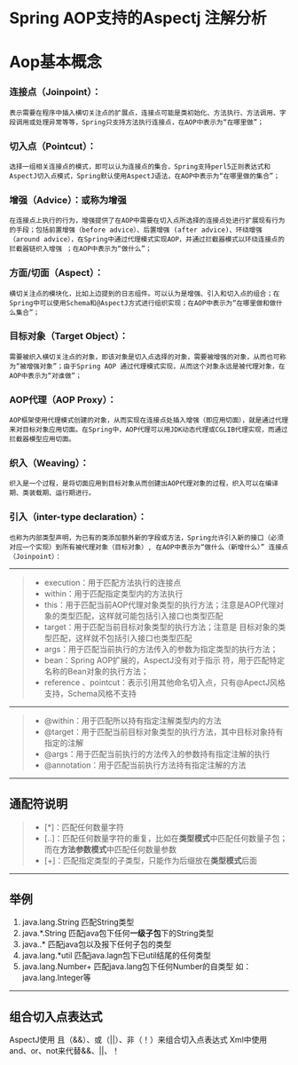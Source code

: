 # Spring AOP支持的Aspectj 注解分析

# Aop基本概念
### 连接点（Joinpoint）：
    表示需要在程序中插入横切关注点的扩展点，连接点可能是类初始化、方法执行、方法调用、字段调用或处理异常等等，Spring只支持方法执行连接点，在AOP中表示为“在哪里做”；
### 切入点（Pointcut）： 
    选择一组相关连接点的模式，即可以认为连接点的集合，Spring支持perl5正则表达式和AspectJ切入点模式，Spring默认使用AspectJ语法，在AOP中表示为“在哪里做的集合”；
### 增强（Advice）：或称为增强
    在连接点上执行的行为，增强提供了在AOP中需要在切入点所选择的连接点处进行扩展现有行为的手段；包括前置增强（before advice）、后置增强 (after advice)、环绕增强 （around advice），在Spring中通过代理模式实现AOP，并通过拦截器模式以环绕连接点的拦截器链织入增强 ；在AOP中表示为“做什么”；
### 方面/切面（Aspect）：
    横切关注点的模块化，比如上边提到的日志组件。可以认为是增强、引入和切入点的组合；在Spring中可以使用Schema和@AspectJ方式进行组织实现；在AOP中表示为“在哪里做和做什么集合”；
### 目标对象（Target Object）：
    需要被织入横切关注点的对象，即该对象是切入点选择的对象，需要被增强的对象，从而也可称为“被增强对象”；由于Spring AOP 通过代理模式实现，从而这个对象永远是被代理对象，在AOP中表示为“对谁做”；
### AOP代理（AOP Proxy）：
    AOP框架使用代理模式创建的对象，从而实现在连接点处插入增强（即应用切面），就是通过代理来对目标对象应用切面。在Spring中，AOP代理可以用JDK动态代理或CGLIB代理实现，而通过拦截器模型应用切面。
### 织入（Weaving）：
    织入是一个过程，是将切面应用到目标对象从而创建出AOP代理对象的过程，织入可以在编译期、类装载期、运行期进行。
### 引入（inter-type declaration）：
    也称为内部类型声明，为已有的类添加额外新的字段或方法，Spring允许引入新的接口（必须对应一个实现）到所有被代理对象（目标对象）, 在AOP中表示为“做什么（新增什么）” 连接点（Joinpoint）：
    
------

> * execution：用于匹配方法执行的连接点
> * within：用于匹配指定类型内的方法执行
> * this：用于匹配当前AOP代理对象类型的执行方法；注意是AOP代理对象的类型匹配，这样就可能包括引入接口也类型匹配
> * target：用于匹配当前目标对象类型的执行方法；注意是 目标对象的类型匹配，这样就不包括引入接口也类型匹配
> * args：用于匹配当前执行的方法传入的参数为指定类型的执行方法；
> * bean：Spring AOP扩展的，AspectJ没有对于指示 符，用于匹配特定名称的Bean对象的执行方法；
> * reference 、pointcut：表示引用其他命名切入点，只有@ApectJ风格支持，Schema风格不支持

------
> * @within：用于匹配所以持有指定注解类型内的方法
> * @target：用于匹配当前目标对象类型的执行方法，其中目标对象持有指定的注解
> * @args：用于匹配当前执行的方法传入的参数持有指定注解的执行
> * @annotation：用于匹配当前执行方法持有指定注解的方法

------
## 通配符说明
> * [*]：匹配任何数量字符
> * [..]：匹配任何数量字符的重复，比如在**类型模式**中匹配任何数量子包；而在**方法参数模式**中匹配任何数量参数
> * [+]：匹配指定类型的子类型，只能作为后缀放在**类型模式**后面

------
## 举例
1. java.lang.String    匹配String类型
2. java.*.String   匹配java包下任何**一级子包**下的String类型
3. java..*  匹配java包以及报下任何子包的类型
4. java.lang.*util   匹配java.lagn包下已util结尾的任何类型
5. java.lang.Number+   匹配java.lang包下任何Number的自类型 如：java.lang.Integer等

------
## 组合切入点表达式
AspectJ使用 且（&&）、或（||）、非（！）来组合切入点表达式
Xml中使用 and、or、not来代替&&、||、！


